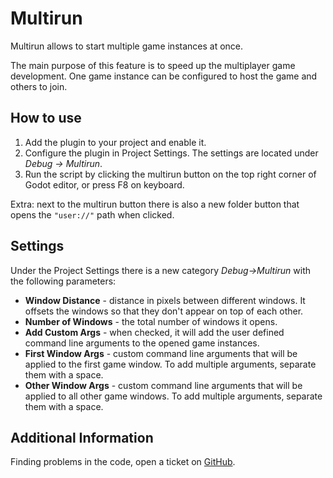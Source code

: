 # Multirun

Multirun allows to start multiple game instances at once.

The main purpose of this feature is to speed up the multiplayer game development. One game instance can be configured to host the game and others to join.

## How to use

1. Add the plugin to your project and enable it.
2. Configure the plugin in Project Settings. The settings are located under *Debug -> Multirun*.
3. Run the script by clicking the multirun button on the top right corner of Godot editor, or press F8 on keyboard.

Extra: next to the multirun button there is also a new folder button that opens the `"user://"` path when clicked.

## Settings

Under the Project Settings there is a new category *Debug->Multirun* with the following parameters:
* **Window Distance** - distance in pixels between different windows. It offsets the windows so that they don't appear on top of each other.
* **Number of Windows** - the total number of windows it opens.
* **Add Custom Args** - when checked, it will add the user defined command line arguments to the opened game instances.
* **First Window Args** - custom command line arguments that will be applied to the first game window. To add multiple arguments, separate them with a space.
* **Other Window Args** - custom command line arguments that will be applied to all other game windows. To add multiple arguments, separate them with a space.

## Additional Information

Finding problems in the code, open a ticket on [GitHub](https://github.com/perfoon/Multirun/issues).
